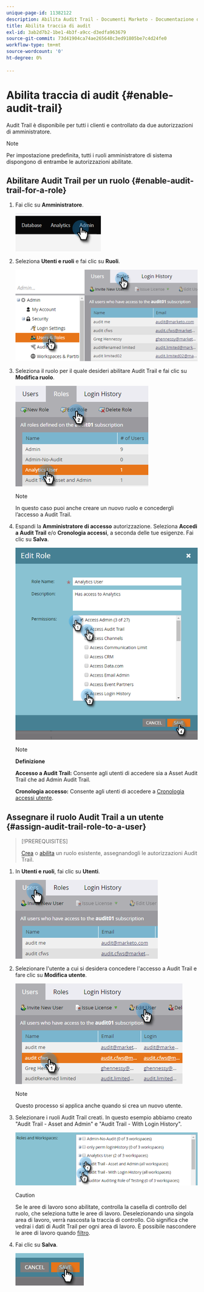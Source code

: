 ```yaml
---
unique-page-id: 11382122
description: Abilita Audit Trail - Documenti Marketo - Documentazione del prodotto
title: Abilita traccia di audit
exl-id: 3ab2d7b2-1be1-4b3f-a9cc-d3edfa963679
source-git-commit: 73d41904ca74ae265648c3ed91805be7c4d24fe0
workflow-type: tm+mt
source-wordcount: '0'
ht-degree: 0%

---
```


# Abilita traccia di audit {#enable-audit-trail}

Audit Trail è disponibile per tutti i clienti e controllato da due autorizzazioni di amministratore.

>[!NOTE]
>
>Per impostazione predefinita, tutti i ruoli amministratore di sistema dispongono di entrambe le autorizzazioni abilitate.

## Abilitare Audit Trail per un ruolo {#enable-audit-trail-for-a-role}

1. Fai clic su **Amministratore**.

   ![](assets/enable-audit-trail-1.png)

1. Seleziona **Utenti e ruoli** e fai clic su **Ruoli**.

   ![](assets/enable-audit-trail-2.png)

1. Seleziona il ruolo per il quale desideri abilitare Audit Trail e fai clic su **Modifica ruolo**.

   ![](assets/enable-audit-trail-3.png)

   >[!NOTE]
   >
   >In questo caso puoi anche creare un nuovo ruolo e concedergli l’accesso a Audit Trail.

1. Espandi la **Amministratore di accesso** autorizzazione. Seleziona **Accedi a Audit Trail** e/o **Cronologia accessi**, a seconda delle tue esigenze. Fai clic su **Salva**.

   ![](assets/enable-audit-trail-4.png)

   >[!NOTE]
   >
   >**Definizione**
   >
   >**Accesso a Audit Trail:** Consente agli utenti di accedere sia a Asset Audit Trail che ad Admin Audit Trail.
   >
   >**Cronologia accesso:** Consente agli utenti di accedere a [Cronologia accessi utente](/help/marketo/product-docs/administration/audit-trail/user-login-history.md).

## Assegnare il ruolo Audit Trail a un utente {#assign-audit-trail-role-to-a-user}

>[!PREREQUISITES]
>
>[Crea](/help/marketo/product-docs/administration/users-and-roles/create-delete-edit-and-change-a-user-role.md#create-a-role) o [abilita](#enable-audit-trail) un ruolo esistente, assegnandogli le autorizzazioni Audit Trail.

1. In **Utenti e ruoli**, fai clic su **Utenti**.

   ![](assets/enable-audit-trail-5.png)

1. Selezionare l&#39;utente a cui si desidera concedere l&#39;accesso a Audit Trail e fare clic su **Modifica utente**.

   ![](assets/enable-audit-trail-6.png)

   >[!NOTE]
   >
   >Questo processo si applica anche quando si crea un nuovo utente.

1. Selezionare i ruoli Audit Trail creati. In questo esempio abbiamo creato &quot;Audit Trail - Asset and Admin&quot; e &quot;Audit Trail - With Login History&quot;.

   ![](assets/enable-audit-trail-7.png)

   >[!CAUTION]
   >
   >Se le aree di lavoro sono abilitate, controlla la casella di controllo del ruolo, che seleziona tutte le aree di lavoro. Deselezionando una singola area di lavoro, verrà nascosta la traccia di controllo. Ciò significa che vedrai i dati di Audit Trail per ogni area di lavoro. È possibile nascondere le aree di lavoro quando [filtro](/help/marketo/product-docs/administration/audit-trail/filtering-in-audit-trail.md).

1. Fai clic su **Salva**.

   ![](assets/enable-audit-trail-8.png)
